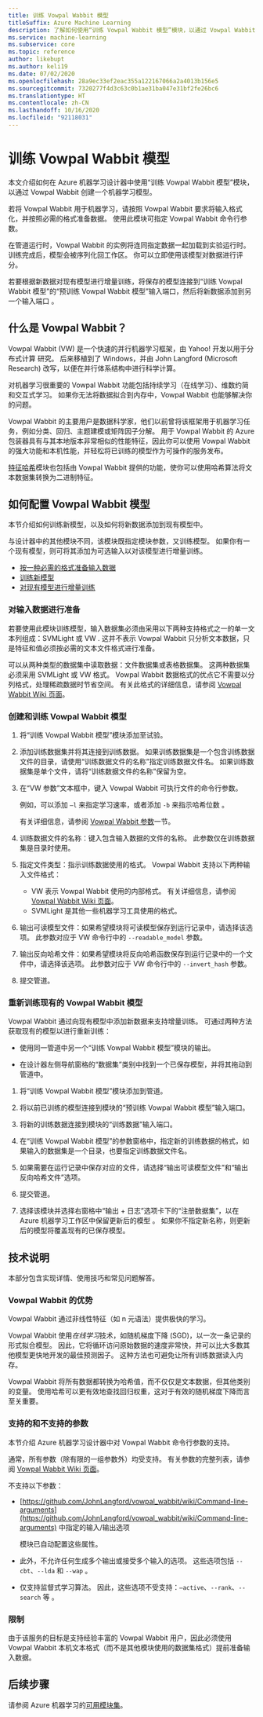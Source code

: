 ```yaml
---
title: 训练 Vowpal Wabbit 模型
titleSuffix: Azure Machine Learning
description: 了解如何使用“训练 Vowpal Wabbit 模型”模块，以通过 Vowpal Wabbit 实例创建一个机器学习模型。
ms.service: machine-learning
ms.subservice: core
ms.topic: reference
author: likebupt
ms.author: keli19
ms.date: 07/02/2020
ms.openlocfilehash: 28a9ec33ef2eac355a122167066a2a4013b156e5
ms.sourcegitcommit: 7320277f4d3c63c0b1ae31ba047e31bf2fe26bc6
ms.translationtype: HT
ms.contentlocale: zh-CN
ms.lasthandoff: 10/16/2020
ms.locfileid: "92118031"
---
```

# <a name="train-vowpal-wabbit-model"></a>训练 Vowpal Wabbit 模型
本文介绍如何在 Azure 机器学习设计器中使用“训练 Vowpal Wabbit 模型”模块，以通过 Vowpal Wabbit 创建一个机器学习模型。  

若将 Vowpal Wabbit 用于机器学习，请按照 Vowpal Wabbit 要求将输入格式化，并按照必需的格式准备数据。 使用此模块可指定 Vowpal Wabbit 命令行参数。 

在管道运行时，Vowpal Wabbit 的实例将连同指定数据一起加载到实验运行时。 训练完成后，模型会被序列化回工作区。 你可以立即使用该模型对数据进行评分。 

若要根据新数据对现有模型进行增量训练，将保存的模型连接到“训练 Vowpal Wabbit 模型”的“预训练 Vowpal Wabbit 模型”输入端口，然后将新数据添加到另一个输入端口 。  

## <a name="what-is-vowpal-wabbit"></a>什么是 Vowpal Wabbit？  

Vowpal Wabbit (VW) 是一个快速的并行机器学习框架，由 Yahoo! 开发以用于分布式计算 研究。 后来移植到了 Windows，并由 John Langford (Microsoft Research) 改写，以便在并行体系结构中进行科学计算。  

对机器学习很重要的 Vowpal Wabbit 功能包括持续学习（在线学习）、维数约简和交互式学习。 如果你无法将数据拟合到内存中，Vowpal Wabbit 也能够解决你的问题。  

Vowpal Wabbit 的主要用户是数据科学家，他们以前曾将该框架用于机器学习任务，例如分类、回归、主题建模或矩阵因子分解。 用于 Vowpal Wabbit 的 Azure 包装器具有与其本地版本非常相似的性能特征，因此你可以使用 Vowpal Wabbit 的强大功能和本机性能，并轻松将已训练的模型作为可操作的服务发布。  

[特征哈希](feature-hashing.md)模块也包括由 Vowpal Wabbit 提供的功能，使你可以使用哈希算法将文本数据集转换为二进制特征。  

## <a name="how-to-configure-vowpal-wabbit-model"></a>如何配置 Vowpal Wabbit 模型  

本节介绍如何训练新模型，以及如何将新数据添加到现有模型中。

与设计器中的其他模块不同，该模块既指定模块参数，又训练模型。 如果你有一个现有模型，则可将其添加为可选输入以对该模型进行增量训练。

+ [按一种必需的格式准备输入数据](#prepare-the-input-data)
+ [训练新模型](#create-and-train-a-vowpal-wabbit-model)
+ [对现有模型进行增量训练](#retrain-an-existing-vowpal-wabbit-model)

### <a name="prepare-the-input-data"></a>对输入数据进行准备

若要使用此模块训练模型，输入数据集必须由采用以下两种支持格式之一的单一文本列组成：SVMLight 或 VW . 这并不表示 Vowpal Wabbit 只分析文本数据，只是特征和值必须按必需的文本文件格式进行准备。  

可以从两种类型的数据集中读取数据：文件数据集或表格数据集。 这两种数据集必须采用 SVMLight 或 VW 格式。 Vowpal Wabbit 数据格式的优点它不需要以分列格式，处理稀疏数据时节省空间。 有关此格式的详细信息，请参阅 [Vowpal Wabbit Wiki 页面](https://github.com/JohnLangford/vowpal_wabbit/wiki/Input-format)。  

### <a name="create-and-train-a-vowpal-wabbit-model"></a>创建和训练 Vowpal Wabbit 模型

1. 将“训练 Vowpal Wabbit 模型”模块添加至试验。 
  
2. 添加训练数据集并将其连接到训练数据。 如果训练数据集是一个包含训练数据文件的目录，请使用“训练数据文件的名称”指定训练数据文件名。 如果训练数据集是单个文件，请将“训练数据文件的名称”保留为空。

3. 在“VW 参数”文本框中，键入 Vowpal Wabbit 可执行文件的命令行参数。

     例如，可以添加 `–l` 来指定学习速率，或者添加 `-b` 来指示哈希位数 。  

     有关详细信息，请参阅 [Vowpal Wabbit 参数](#supported-and-unsupported-parameters)一节。  

4. 训练数据文件的名称：键入包含输入数据的文件的名称。 此参数仅在训练数据集是目录时使用。

5. 指定文件类型：指示训练数据使用的格式。 Vowpal Wabbit 支持以下两种输入文件格式：  

    - VW 表示 Vowpal Wabbit 使用的内部格式。 有关详细信息，请参阅 [Vowpal Wabbit Wiki 页面](https://github.com/JohnLangford/vowpal_wabbit/wiki/Input-format)。 
    - SVMLight 是其他一些机器学习工具使用的格式。 

6. 输出可读模型文件：如果希望模块将可读模型保存到运行记录中，请选择该选项。 此参数对应于 VW 命令行中的 `--readable_model` 参数。  

7. 输出反向哈希文件：如果希望模块将反向哈希函数保存到运行记录中的一个文件中，请选择该选项。 此参数对应于 VW 命令行中的 `--invert_hash` 参数。  

8. 提交管道。

### <a name="retrain-an-existing-vowpal-wabbit-model"></a>重新训练现有的 Vowpal Wabbit 模型

Vowpal Wabbit 通过向现有模型中添加新数据来支持增量训练。 可通过两种方法获取现有的模型以进行重新训练：

+ 使用同一管道中另一个“训练 Vowpal Wabbit 模型”模块的输出。  
  
+ 在设计器左侧导航窗格的“数据集”类别中找到一个已保存模型，并将其拖动到管道中。  

1. 将“训练 Vowpal Wabbit 模型”模块添加到管道。  
2. 将以前已训练的模型连接到模块的“预训练 Vowpal Wabbit 模型”输入端口。
3. 将新的训练数据连接到模块的“训练数据”输入端口。
4. 在“训练 Vowpal Wabbit 模型”的参数窗格中，指定新的训练数据的格式，如果输入的数据集是一个目录，也要指定训练数据文件名。
5. 如果需要在运行记录中保存对应的文件，请选择“输出可读模型文件”和“输出反向哈希文件”选项。

6. 提交管道。  
7. 选择该模块并选择右窗格中“输出 + 日志”选项卡下的“注册数据集”，以在 Azure 机器学习工作区中保留更新后的模型 。  如果你不指定新名称，则更新后的模型将覆盖现有的已保存模型。

## <a name="technical-notes"></a>技术说明

本部分包含实现详情、使用技巧和常见问题解答。

### <a name="advantages-of-vowpal-wabbit"></a>Vowpal Wabbit 的优势

Vowpal Wabbit 通过非线性特征（如 n 元语法）提供极快的学习。  

Vowpal Wabbit 使用*在线学习*技术，如随机梯度下降 (SGD)，以一次一条记录的形式拟合模型。 因此，它将循环访问原始数据的速度非常快，并可以比大多数其他模型更快地开发的最佳预测因子。 这种方法也可避免让所有训练数据读入内存。  

Vowpal Wabbit 将所有数据都转换为哈希值，而不仅仅是文本数据，但其他类别的变量。 使用哈希可以更有效地查找回归权重，这对于有效的随机梯度下降而言至关重要。  

###  <a name="supported-and-unsupported-parameters"></a>支持的和不支持的参数 

本节介绍 Azure 机器学习设计器中对 Vowpal Wabbit 命令行参数的支持。 

通常，所有参数（除有限的一组参数外）均受支持。 有关参数的完整列表，请参阅 [Vowpal Wabbit Wiki 页面](https://github.com/JohnLangford/vowpal_wabbit/wiki/Command-line-arguments)。    

不支持以下参数：

-   [https://github.com/JohnLangford/vowpal_wabbit/wiki/Command-line-arguments](https://github.com/JohnLangford/vowpal_wabbit/wiki/Command-line-arguments) 中指定的输入/输出选项  
  
     模块已自动配置这些属性。  
  
-   此外，不允许任何生成多个输出或接受多个输入的选项。 这些选项包括 `--cbt`、`--lda` 和 `--wap`  。  
  
-   仅支持监督式学习算法。 因此，这些选项不受支持：`–active`、`--rank`、`--search` 等 。 

### <a name="restrictions"></a>限制

由于该服务的目标是支持经验丰富的 Vowpal Wabbit 用户，因此必须使用 Vowpal Wabbit 本机文本格式（而不是其他模块使用的数据集格式）提前准备输入数据。

## <a name="next-steps"></a>后续步骤

请参阅 Azure 机器学习的[可用模块集](module-reference.md)。 
